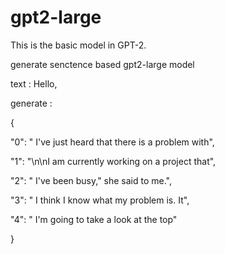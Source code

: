 # gpt2-large

This is the basic model in GPT-2.

generate senctence based gpt2-large model



text : Hello, 

generate : 

{

  "0": " I've just heard that there is a problem with",

  "1": "\n\nI am currently working on a project that",

  "2": " I've been busy,\" she said to me.",

  "3": " I think I know what my problem is. It",

  "4": " I'm going to take a look at the top"
  
}